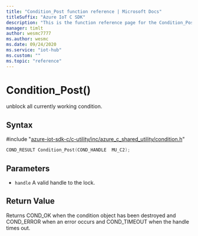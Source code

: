 ```yaml
---                             
title: "Condition_Post function reference | Microsoft Docs" 
titleSuffix: "Azure IoT C SDK"            
description: "This is the function reference page for the Condition_Post() function in the Azure IoT C SDK. This SDK is used with Azure IoT Hub and Azure IoT Hub Device Provisioning Service"            
manager: timlt                 
author: wesmc7777              
ms.author: wesmc               
ms.date: 09/24/2020                    
ms.service: "iot-hub"             
ms.custom: ""                
ms.topic: "reference"        
---                            
```


# Condition_Post()

unblock all currently working condition.

## Syntax

\#include "[azure-iot-sdk-c/c-utility/inc/azure_c_shared_utility/condition.h](../condition-h.md)"  
```C
COND_RESULT Condition_Post(COND_HANDLE  MU_C2);
```

## Parameters
* `handle` A valid handle to the lock.

## Return Value
Returns COND_OK when the condition object has been destroyed and COND_ERROR when an error occurs and COND_TIMEOUT when the handle times out.

